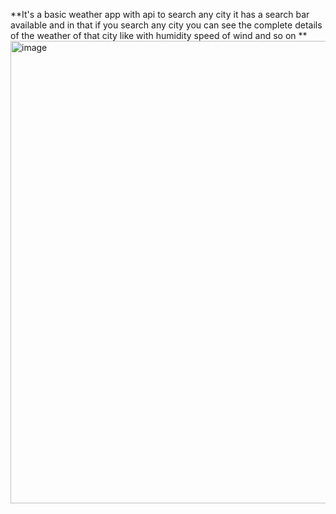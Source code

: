 **It's a basic weather app with api to search any city it has a search bar available and in that if you search  any city you can see the complete details of the weather of that city like with humidity
speed of wind and so on **
<img width="740" height="740" alt="image" src="https://github.com/user-attachments/assets/0625ffb0-4a8e-48fa-a3e0-0ab95193c69a" />

